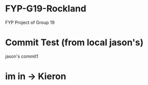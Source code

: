 # FYP-G19-Rockland
FYP Project of Group 19

# Commit Test (from local jason's)
jason's commit1

# im in -> Kieron
